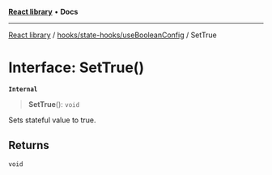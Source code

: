 [**React library**](../../../../index.md) • **Docs**

***

[React library](../../../../modules.md) / [hooks/state-hooks/useBooleanConfig](../index.md) / SetTrue

# Interface: SetTrue()

**`Internal`**

> **SetTrue**(): `void`

Sets stateful value to true.

## Returns

`void`
